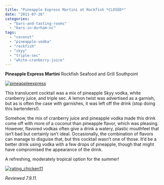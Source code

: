 ```yaml
---
title: "Pineapple Express Martini at Rockfish *CLOSED*"
date: "2011-07-26"
categories: 
  - "bars-and-tasting-rooms"
  - "bars-in-durham-nc"
tags: 
  - "coconut"
  - "pineapple-vodka"
  - "rockfish"
  - "skyy"
  - "triple-sec"
  - "white-cranberry-juice"
---
```


**Pineapple Express Martini** Rockfish Seafood and Grill Southpoint

[![](http://s3.amazonaws.com/thegourmez-wpmedia/2011/07/pineappleexpress.jpg "pineappleexpress")](http://s3.amazonaws.com/thegourmez-wpmedia/2011/07/pineappleexpress.jpg)

This translucent cocktail was a mix of pineapple Skyy vodka, white cranberry juice, and triple sec. A lemon twist was advertised as a garnish, but as is often the case with garnishes, it was left off the drink (stop doing this bartenders!).

Somehow, the mix of cranberry juice and pineapple vodka made this drink come off with more of a coconut than pineapple flavor, which was pleasing. However, flavored vodkas often give a drink a watery, plastic mouthfeel that isn’t bad but certainly isn’t ideal. Occasionally, the combination of flavors can manage to disguise that, but this cocktail wasn’t one of those. It’d be a better drink using vodka with a few drops of pineapple, though that might have compromised the appearance of the drink.

A refreshing, moderately tropical option for the summer!

[![](http://s3.amazonaws.com/thegourmez-wpmedia/2009/02/rating_chicken11.gif "rating_chicken11")](http://s3.amazonaws.com/thegourmez-wpmedia/2009/02/rating_chicken11.gif)

_Reviewed 7.9.11._

